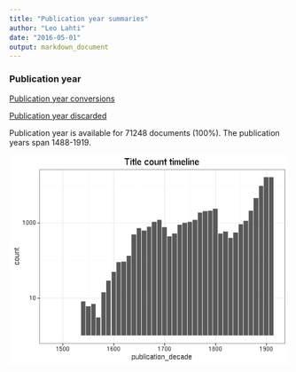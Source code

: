 ```yaml
---
title: "Publication year summaries"
author: "Leo Lahti"
date: "2016-05-01"
output: markdown_document
---
```



### Publication year

[Publication year conversions](output.tables/publication_year_conversion.csv)

[Publication year discarded](output.tables/publication_year_discarded.csv)

Publication year is available for 71248 documents (100%). The publication years span 1488-1919.

![plot of chunk summarypublicationyear](figure/summarypublicationyear-1.png)


